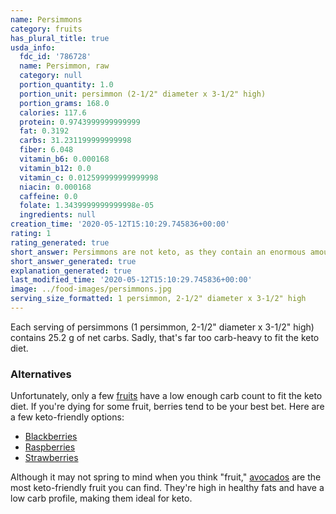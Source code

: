 ```yaml
---
name: Persimmons
category: fruits
has_plural_title: true
usda_info:
  fdc_id: '786728'
  name: Persimmon, raw
  category: null
  portion_quantity: 1.0
  portion_unit: persimmon (2-1/2" diameter x 3-1/2" high)
  portion_grams: 168.0
  calories: 117.6
  protein: 0.9743999999999999
  fat: 0.3192
  carbs: 31.231199999999998
  fiber: 6.048
  vitamin_b6: 0.000168
  vitamin_b12: 0.0
  vitamin_c: 0.012599999999999998
  niacin: 0.000168
  caffeine: 0.0
  folate: 1.3439999999999998e-05
  ingredients: null
creation_time: '2020-05-12T15:10:29.745836+00:00'
rating: 1
rating_generated: true
short_answer: Persimmons are not keto, as they contain an enormous amount of carbs.
short_answer_generated: true
explanation_generated: true
last_modified_time: '2020-05-12T15:10:29.745836+00:00'
image: ../food-images/persimmons.jpg
serving_size_formatted: 1 persimmon, 2-1/2" diameter x 3-1/2" high
---
```

Each serving of persimmons (1 persimmon, 2-1/2" diameter x 3-1/2" high) contains 25.2 g of net carbs. Sadly, that's far too carb-heavy to fit the keto diet.

### Alternatives

Unfortunately, only a few [fruits](/category/fruits) have a low enough carb count to fit the keto diet. If you're dying for some fruit, berries tend to be your best bet. Here are a few keto-friendly options:

- [Blackberries](/blackberries)
- [Raspberries](/raspberries)
- [Strawberries](/strawberries)

Although it may not spring to mind when you think "fruit," [avocados](/avocados) are the most keto-friendly fruit you can find. They're high in healthy fats and have a low carb profile, making them ideal for keto.
